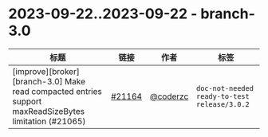 # 2023-09-22..2023-09-22 - branch-3.0
| 标题 | 链接 | 作者 | 标签 |
| - | :--: | :--: | - |
| [improve][broker][branch-3.0] Make read compacted entries support maxReadSizeBytes limitation (#21065) | [#21164](https://github.com/apache/pulsar/pull/21164) | [@coderzc](https://github.com/coderzc) | `doc-not-needed` `ready-to-test` `release/3.0.2`  | 
